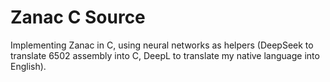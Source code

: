 # Zanac C Source

Implementing Zanac in C, using neural networks as helpers (DeepSeek to translate 6502 assembly into C, DeepL to translate my native language into English).